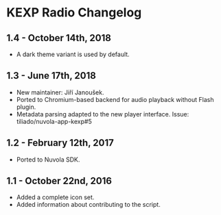 KEXP Radio Changelog
====================

1.4 - October 14th, 2018
------------------------

  * A dark theme variant is used by default.

1.3 - June 17th, 2018
---------------------

  * New maintainer: Jiří Janoušek.
  * Ported to Chromium-based backend for audio playback without Flash plugin.
  * Metadata parsing adapted to the new player interface. Issue: tiliado/nuvola-app-kexp#5

1.2 - February 12th, 2017
-------------------------

  * Ported to Nuvola SDK.

1.1 - October 22nd, 2016
------------------------

  * Added a complete icon set.
  * Added information about contributing to the script.
